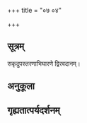 +++
title = "०७ ०४"

+++
## सूत्रम्
सकृदुपस्तरणाभिघारणे द्विरवदानम्।
## अनुकूला

## गृह्यतात्पर्यदर्शनम्

